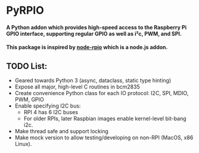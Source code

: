 # PyRPIO


#### A Python addon which provides high-speed access to the Raspberry Pi GPIO interface, supporting regular GPIO as well as i²c, PWM, and SPI.
#### This package is inspired by [node-rpio](https://github.com/jperkin/node-rpio) which is a node.js addon.

## TODO List:

* Geared towards Python 3 (async, dataclass, static type hinting)
* Expose all major, high-level C routines in bcm2835
* Create convenience Python class for each IO protocol: I2C, SPI, MDIO, PWM, GPIO
* Enable specifying I2C bus:
  - RPI 4 has 6 I2C buses
  - For older RPIs, later Raspbian images enable kernel-level bit-bang i2c.
* Make thread safe and support locking
* Make mock version to allow testing/developing on non-RPI (MacOS, x86 Linux).

